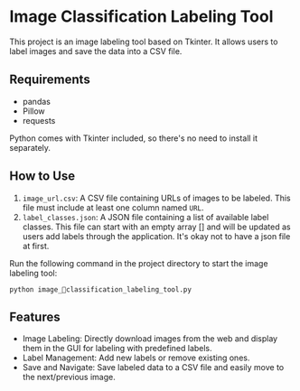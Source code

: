 # Image Classification Labeling Tool
This project is an image labeling tool based on Tkinter. It allows users to label images and save the data into a CSV file.



## Requirements
* pandas
* Pillow
* requests

Python comes with Tkinter included, so there's no need to install it separately.




## How to Use
1. `image_url.csv`: A CSV file containing URLs of images to be labeled. This file must include at least one column named `URL`.
2. `label_classes.json`: A JSON file containing a list of available label classes. This file can start with an empty array [] and will be updated as users add labels through the application. It's okay not to have a json file at first.

Run the following command in the project directory to start the image labeling tool:
```
python image_classification_labeling_tool.py
```




## Features
* Image Labeling: Directly download images from the web and display them in the GUI for labeling with predefined labels.
* Label Management: Add new labels or remove existing ones.
* Save and Navigate: Save labeled data to a CSV file and easily move to the next/previous image.
